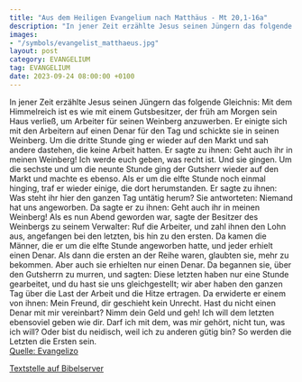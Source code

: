 ```yaml
---
title: "Aus dem Heiligen Evangelium nach Matthäus - Mt 20,1-16a"
description: "In jener Zeit erzählte Jesus seinen Jüngern das folgende Gleichnis: Mit dem Himmelreich ist es wie mit einem Gutsbesitzer, der früh am Morgen sein Haus verließ, um Arbeiter für seinen Weinberg anzuwerben. Er einigte sich mit den Arbeitern auf einen Denar für den Tag und schickte ...."
images:
- "/symbols/evangelist_matthaeus.jpg"
layout: post
category: EVANGELIUM
tag: EVANGELIUM
date: 2023-09-24 08:00:00 +0100
---
```

In jener Zeit erzählte Jesus seinen Jüngern das folgende Gleichnis: Mit dem Himmelreich ist es wie mit einem Gutsbesitzer, der früh am Morgen sein Haus verließ, um Arbeiter für seinen Weinberg anzuwerben.
Er einigte sich mit den Arbeitern auf einen Denar für den Tag und schickte sie in seinen Weinberg.<!--more-->
Um die dritte Stunde ging er wieder auf den Markt und sah andere dastehen, die keine Arbeit hatten.
Er sagte zu ihnen: Geht auch ihr in meinen Weinberg! Ich werde euch geben, was recht ist.
Und sie gingen. Um die sechste und um die neunte Stunde ging der Gutsherr wieder auf den Markt und machte es ebenso.
Als er um die elfte Stunde noch einmal hinging, traf er wieder einige, die dort herumstanden. Er sagte zu ihnen: Was steht ihr hier den ganzen Tag untätig herum?
Sie antworteten: Niemand hat uns angeworben. Da sagte er zu ihnen: Geht auch ihr in meinen Weinberg!
Als es nun Abend geworden war, sagte der Besitzer des Weinbergs zu seinem Verwalter: Ruf die Arbeiter, und zahl ihnen den Lohn aus, angefangen bei den letzten, bis hin zu den ersten.
Da kamen die Männer, die er um die elfte Stunde angeworben hatte, und jeder erhielt einen Denar.
Als dann die ersten an der Reihe waren, glaubten sie, mehr zu bekommen. Aber auch sie erhielten nur einen Denar.
Da begannen sie, über den Gutsherrn zu murren,
und sagten: Diese letzten haben nur eine Stunde gearbeitet, und du hast sie uns gleichgestellt; wir aber haben den ganzen Tag über die Last der Arbeit und die Hitze ertragen.
Da erwiderte er einem von ihnen: Mein Freund, dir geschieht kein Unrecht. Hast du nicht einen Denar mit mir vereinbart?
Nimm dein Geld und geh! Ich will dem letzten ebensoviel geben wie dir.
Darf ich mit dem, was mir gehört, nicht tun, was ich will? Oder bist du neidisch, weil ich zu anderen gütig bin?
So werden die Letzten die Ersten sein.<br>
[Quelle: Evangelizo](https://evangeliumtagfuertag.org/DE/gospel)

[Textstelle auf Bibelserver](https://www.bibleserver.com/EU/Matthäus20,1-16a)

